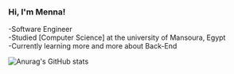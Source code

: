 ### Hi, I'm Menna!
-Software Engineer </br>
-Studied [Computer Science] at the university of Mansoura, Egypt </br>
-Currently learning more and more about Back-End </br>

![Anurag's GitHub stats](https://github-readme-stats.vercel.app/api?username=mennaabdelelhady&show_icons=true&theme=radical)

